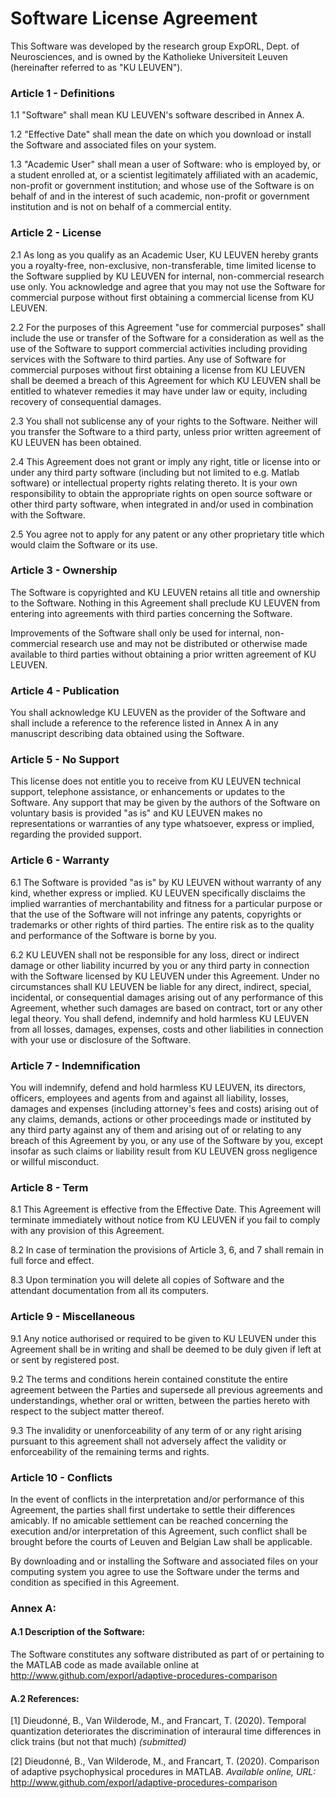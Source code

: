 # Software License Agreement

This Software was developed by the research group ExpORL, Dept. of Neurosciences, and is owned by the Katholieke Universiteit Leuven (hereinafter referred to as "KU LEUVEN"). 

### Article 1 - Definitions			

1.1 "Software" shall mean KU LEUVEN's software described in Annex A.

1.2 "Effective Date" shall mean the date on which you download or install the Software and associated files on your system.

1.3 "Academic User" shall mean a user of Software: who is employed by, or a student enrolled at, or a scientist legitimately affiliated with an academic, non-profit or government institution; and whose use of the Software is on behalf of and in the interest of such academic, non-profit or government institution and is not on behalf of a commercial entity.

### Article 2 - License

2.1 As long as you qualify as an Academic User, KU LEUVEN hereby grants you a royalty-free, non-exclusive, non-transferable, time limited license to the Software supplied by KU LEUVEN for internal, non-commercial research use only. You acknowledge and agree that you may not use the Software for commercial purpose without first obtaining a commercial license from KU LEUVEN. 

2.2 For the purposes of this Agreement "use for commercial purposes" shall include the use or transfer of the Software for a consideration as well as the use of the Software to support commercial activities including providing services with the Software to third parties. Any use of Software for commercial purposes without first obtaining a license from KU LEUVEN shall be deemed a breach of this Agreement for which KU LEUVEN shall be entitled to whatever remedies it may have under law or equity, including recovery of consequential damages.

2.3 You shall not sublicense any of your rights to the Software. Neither will you transfer the Software to a third party, unless prior written agreement of KU LEUVEN has been obtained. 

2.4 This Agreement does not grant or imply any right, title or license into or under any third party software (including but not limited to e.g. Matlab software) or intellectual property rights relating thereto. It is your own responsibility to obtain the appropriate rights on open source software  or other third party software, when integrated in and/or used in combination with the Software. 

2.5 You agree not to apply for any patent or any other proprietary title which would claim the Software or its use. 

### Article 3 - Ownership

The Software is copyrighted and KU LEUVEN retains all title and ownership to the Software. Nothing in this Agreement shall preclude KU LEUVEN from entering into agreements with third parties concerning the Software.

Improvements of the Software  shall only be used for internal, non-commercial research use and may not be distributed or otherwise made available to third parties without obtaining a prior written agreement of KU LEUVEN.

### Article 4 - Publication

You shall acknowledge KU LEUVEN as the provider of the Software and shall include a reference to the reference listed in Annex A in any manuscript describing data obtained using the Software.

### Article 5 - No Support

This license does not entitle you to receive from KU LEUVEN technical support, telephone assistance, or enhancements or updates to the Software. Any support that may be given by the authors of the Software on voluntary basis is provided "as is" and KU LEUVEN makes no representations or warranties of  any type whatsoever, express or implied, regarding the provided support. 

### Article 6 - Warranty

6.1 The Software is provided "as is" by KU LEUVEN without warranty of any kind, whether express or implied.  KU LEUVEN specifically disclaims the implied warranties of merchantability and fitness for a particular purpose or that the use of the Software will not infringe any patents, copyrights or trademarks or other rights of third parties. The entire risk as to the quality and performance of the Software is borne by you.

6.2 KU LEUVEN shall not be responsible for any loss, direct or indirect damage or other liability incurred by you or any third party in connection with the Software licensed by KU LEUVEN under this Agreement. Under no circumstances shall KU LEUVEN be liable for any direct, indirect, special, incidental, or consequential damages arising out of any performance of this Agreement,  whether such damages are based on contract, tort or any other legal theory. You shall defend, indemnify and hold harmless KU LEUVEN from all losses, damages, expenses, costs and other liabilities in connection with your use or disclosure of the Software.

### Article 7 - Indemnification

You will indemnify, defend and hold harmless KU LEUVEN, its directors, officers, employees and agents from and against all liability, losses, damages and expenses (including attorney's fees and costs) arising out of any claims, demands, actions or other proceedings made or instituted by any third party against any of them and arising out of or relating to any breach of this Agreement by you, or any use of the Software by you, except insofar as such claims or liability result from KU LEUVEN gross negligence or willful misconduct. 

### Article 8 - Term

8.1 This Agreement is effective from the Effective Date. This Agreement will terminate immediately without notice from KU LEUVEN  if you fail to comply with any provision of this Agreement.

8.2 In case of termination the provisions of Article 3, 6, and 7 shall remain in full force and effect.

8.3 Upon termination you  will delete all copies of Software and the attendant documentation from all its computers. 

### Article 9 - Miscellaneous

9.1 Any notice authorised or required to be given to KU LEUVEN under this Agreement shall be in writing and shall be deemed to be duly given if left at or sent by registered post.

9.2 The terms and conditions herein contained constitute the entire agreement between the Parties and supersede all previous agreements and understandings, whether oral or written, between the parties hereto with respect to the subject matter thereof.

9.3 The invalidity or unenforceability of any term of or any right arising pursuant to this agreement shall not adversely affect the validity or enforceability of the remaining terms and rights.

### Article 10 - Conflicts

In the event of conflicts in the interpretation and/or performance of this Agreement, the parties shall first undertake to settle their differences amicably. If no amicable settlement can be reached concerning the execution and/or interpretation of this Agreement, such conflict shall be brought before the courts of Leuven and Belgian Law shall be applicable.

By downloading and or installing the Software and associated files on your computing system you agree to use the Software under the terms and condition as specified in this Agreement.
 

 
### Annex A:

#### A.1 Description of the Software:

The Software constitutes any software distributed as part of or pertaining to the MATLAB code as made available online at
http://www.github.com/exporl/adaptive-procedures-comparison

#### A.2 References:

[1] Dieudonné, B., Van Wilderode, M., and Francart, T. (2020). Temporal quantization deteriorates the discrimination of interaural time differences in click trains (but not that much) _(submitted)_

[2] Dieudonné, B., Van Wilderode, M., and Francart, T. (2020). Comparison of adaptive psychophysical procedures in MATLAB. _Available online, URL:_ http://www.github.com/exporl/adaptive-procedures-comparison


